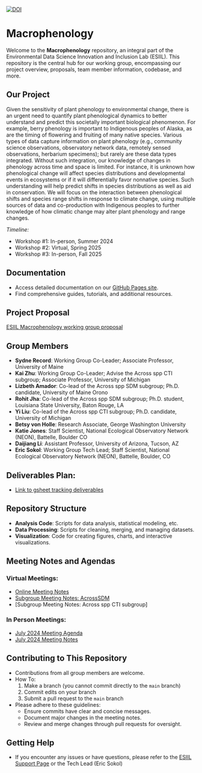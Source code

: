 [![DOI](https://zenodo.org/badge/780492293.svg)](https://zenodo.org/doi/10.5281/zenodo.11168033)

# Macrophenology

Welcome to the **Macrophenology** repository, an integral part of the Environmental Data Science Innovation and Inclusion Lab (ESIIL). This repository is the central hub for our working group, encompassing our project overview, proposals, team member information, codebase, and more.

## Our Project
Given the sensitivity of plant phenology to environmental change, there is an urgent need to quantify plant phenological dynamics to better understand and predict this societally important biological phenomenon. For example, berry phenology is important to Indigenous peoples of Alaska, as are the timing of flowering and fruiting of many native species. Various types of data capture information on plant phenology (e.g., community science observations, observatory network data, remotely sensed observations, herbarium specimens); but rarely are these data types integrated. Without such integration, our knowledge of changes in phenology across time and space is limited. For instance, it is unknown how phenological change will affect species distributions and developmental events in ecosystems or if it will differentially favor nonnative species. Such understanding will help predict shifts in species distributions as well as aid in conservation. We will focus on the interaction between phenological shifts and species range shifts in response to climate change, using multiple sources of data and co-production with Indigenous peoples to further knowledge of how climatic change may alter plant phenology and range changes.

*Timeline:* 
- Workshop #1: In-person, Summer 2024 
- Workshop #2: Virtual, Spring 2025 
- Workshop #3: In-person, Fall 2025 

## Documentation
- Access detailed documentation on our [GitHub Pages site](https://your-gh-pages-url/).
- Find comprehensive guides, tutorials, and additional resources.

## Project Proposal
[ESIIL Macrophenology working group proposal](https://drive.google.com/file/d/108WJtyk-dBuvXIW3tZIdK2oqHKw8sEKa/view?usp=sharing)

## Group Members
- **Sydne Record**: Working Group Co-Leader; Associate Professor, University of Maine
- **Kai Zhu**: Working Group Co-Leader; Advise the Across spp CTI subgroup; Associate Professor, University of Michigan
- **Lizbeth Amador**: Co-lead of the Across spp SDM subgroup; Ph.D. candidate, University of Maine Orono 
- **Rohit Jha**: Co-lead of the Across spp SDM subgroup; Ph.D. student, Louisiana State University, Baton Rouge, LA
- **Yi Liu**: Co-lead of the Across spp CTI subgroup; Ph.D. candidate, University of Michigan
- **Betsy von Holle**: Research Associate, George Washington University
- **Katie Jones**: Staff Scientist, National Ecological Observatory Network (NEON), Battelle, Boulder CO
- **Daijiang Li**: Assistant Professor, University of Arizona, Tucson, AZ
- **Eric Sokol**: Working Group Tech Lead; Staff Scientist, National Ecological Observatory Network (NEON), Battelle, Boulder, CO

## Deliverables Plan:
- [Link to gsheet tracking deliverables](https://docs.google.com/spreadsheets/d/1YVxiqyyGMPf4KYvy3bQl-b1x0D8QNnOkLLXMpHJ2VT4/edit?gid=0#gid=0)

## Repository Structure
- **Analysis Code**: Scripts for data analysis, statistical modeling, etc.
- **Data Processing**: Scripts for cleaning, merging, and managing datasets.
- **Visualization**: Code for creating figures, charts, and interactive visualizations.

## Meeting Notes and Agendas
### Virtual Meetings:
- [Online Meeting Notes](https://docs.google.com/document/d/1zC7sE9oZVcNV3BiOpiuhWAJZK87axyX6O5zWqnekfb4/edit?usp=sharing)
- [Subgroup Meeting Notes: AcrossSDM](https://docs.google.com/document/d/11nZi2dHREWbGLw_EknZ76j5kcD47XbV_/edit)
- [Subgroup Meeting Notes: Across spp CTI subgroup]
### In Person Meetings:
- [July 2024 Meeting Agenda](https://docs.google.com/document/d/1HKELyeLE5Fs02499jGOYWAflqtHGhs1bbA688_mgxNs/edit?tab=t.0)
- [July 2024 Meeting Notes](https://docs.google.com/document/d/1S9xsDXlZJNVKhyTDMbrnBEsPxUxouK3fEEpjE0Kethw/edit?tab=t.0)

## Contributing to This Repository
- Contributions from all group members are welcome.
- How To:
  1. Make a branch (you cannot commit directly to the `main` branch)
  2. Commit edits on your branch
  3. Submit a pull request to the `main` branch 
- Please adhere to these guidelines:
  - Ensure commits have clear and concise messages.
  - Document major changes in the meeting notes.
  - Review and merge changes through pull requests for oversight.

## Getting Help
- If you encounter any issues or have questions, please refer to the [ESIIL Support Page](https://esiil-support-page-url/) or the Tech Lead (Eric Sokol)
